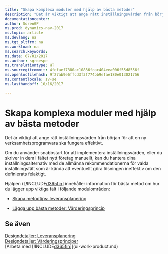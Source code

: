 ```yaml
---
title: "Skapa komplexa moduler med hjälp av bästa metoder"
description: "Det är viktigt att ange rätt inställningsvärden från början för att en ny verksamhetsprogramvara ska fungera effektivt."
documentationcenter: 
author: SorenGP
ms.prod: dynamics-nav-2017
ms.topic: article
ms.devlang: na
ms.tgt_pltfrm: na
ms.workload: na
ms.search.keywords: 
ms.date: 07/01/2017
ms.author: sgroespe
ms.translationtype: HT
ms.sourcegitcommit: 4fefaef7380ac10836fcac404eea006f55d8556f
ms.openlocfilehash: 9f27ab9e6ffcd3f3f774bb9efae180e013021756
ms.contentlocale: sv-se
ms.lasthandoff: 10/16/2017

---
```

# <a name="set-up-complex-application-areas-using-best-practices"></a>Skapa komplexa moduler med hjälp av bästa metoder
Det är viktigt att ange rätt inställningsvärden från början för att en ny verksamhetsprogramvara ska fungera effektivt.  

 Om du använder snabbstart för att implementera inställningsvärden, eller du skriver in dem i fältet nytt företag manuellt, kan du hantera dina inställningsalternativ med de allmänna rekommendationerna för valda inställningsfält som är kända att eventuellt göra lösningen ineffektiv om den definierats felaktigt.  

 Hjälpen i [!INCLUDE[d365fin](includes/d365fin_md.md)] innehåller information för bästa metod om hur du lägger upp viktiga fält i följande modulområden:  

-   [Skapa metodtips: leveransplanering](setup-best-practices-supply-planning.md)  

-   [Lägga upp bästa metoder: Värderingsprincip](setup-best-practices-costing-method.md)  

## <a name="see-also"></a>Se även  
 [Designdetaljer: Leveransplanering](design-details-supply-planning.md)   
 [Designdetaljer: Värderingsprinciper](design-details-costing-methods.md)  
 [Arbeta med [!INCLUDE[d365fin](includes/d365fin_md.md)]](ui-work-product.md)

